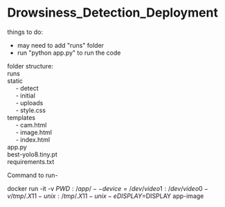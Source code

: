 # Drowsiness_Detection_Deployment

things to do:
- may need to add "runs" folder
- run "python app.py" to run the code

folder structure:  
runs  
static  
  &nbsp;&nbsp;&nbsp;&nbsp; - detect  
  &nbsp;&nbsp;&nbsp;&nbsp; - initial  
  &nbsp;&nbsp;&nbsp;&nbsp; - uploads  
  &nbsp;&nbsp;&nbsp;&nbsp; - style.css    
templates  
  &nbsp;&nbsp;&nbsp;&nbsp; - cam.html  
  &nbsp;&nbsp;&nbsp;&nbsp; - image.html  
  &nbsp;&nbsp;&nbsp;&nbsp; - index.html  
app.py  
best-yolo8.tiny.pt  
requirements.txt  

Command to run-

docker run -it -v $PWD:/app/ --device=/dev/video1:/dev/video0 -v /tmp/.X11-unix:/tmp/.X11-unix -e DISPLAY=$DISPLAY app-image